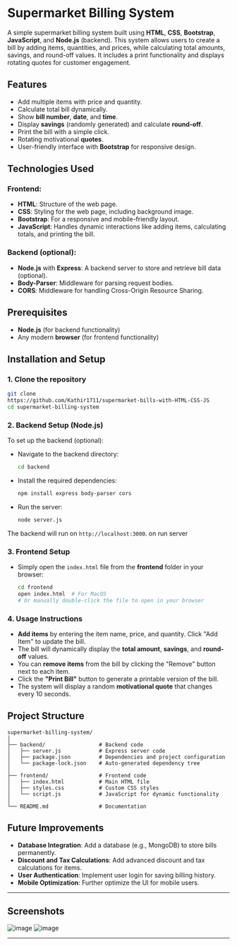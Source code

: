 

# Supermarket Billing System

A simple supermarket billing system built using **HTML**, **CSS**, **Bootstrap**, **JavaScript**, and **Node.js** (backend). This system allows users to create a bill by adding items, quantities, and prices, while calculating total amounts, savings, and round-off values. It includes a print functionality and displays rotating quotes for customer engagement.

## Features

- Add multiple items with price and quantity.
- Calculate total bill dynamically.
- Show **bill number**, **date**, and **time**.
- Display **savings** (randomly generated) and calculate **round-off**.
- Print the bill with a simple click.
- Rotating motivational **quotes**.
- User-friendly interface with **Bootstrap** for responsive design.

## Technologies Used

### Frontend:
- **HTML**: Structure of the web page.
- **CSS**: Styling for the web page, including background image.
- **Bootstrap**: For a responsive and mobile-friendly layout.
- **JavaScript**: Handles dynamic interactions like adding items, calculating totals, and printing the bill.

### Backend (optional):
- **Node.js** with **Express**: A backend server to store and retrieve bill data (optional).
- **Body-Parser**: Middleware for parsing request bodies.
- **CORS**: Middleware for handling Cross-Origin Resource Sharing.

## Prerequisites

- **Node.js** (for backend functionality)
- Any modern **browser** (for frontend functionality)

## Installation and Setup

### 1. Clone the repository
```bash
git clone 
https://github.com/Kathir1711/supermarket-bills-with-HTML-CSS-JS
cd supermarket-billing-system
```

### 2. Backend Setup (Node.js)

To set up the backend (optional):

- Navigate to the backend directory:
  ```bash
  cd backend
  ```

- Install the required dependencies:
  ```bash
  npm install express body-parser cors
  ```

- Run the server:
  ```bash
  node server.js
  ```

The backend will run on `http://localhost:3000`. 
on run server

### 3. Frontend Setup

- Simply open the `index.html` file from the **frontend** folder in your browser:
  ```bash
  cd frontend
  open index.html  # For MacOS
  # Or manually double-click the file to open in your browser
  ```

### 4. Usage Instructions

- **Add items** by entering the item name, price, and quantity. Click "Add Item" to update the bill.
- The bill will dynamically display the **total amount**, **savings**, and **round-off** values.
- You can **remove items** from the bill by clicking the "Remove" button next to each item.
- Click the **"Print Bill"** button to generate a printable version of the bill.
- The system will display a random **motivational quote** that changes every 10 seconds.

## Project Structure

```
supermarket-billing-system/
│
├── backend/                 # Backend code
│   ├── server.js            # Express server code
│   ├── package.json         # Dependencies and project configuration
│   └── package-lock.json    # Auto-generated dependency tree
│
├── frontend/                # Frontend code
│   ├── index.html           # Main HTML file
│   ├── styles.css           # Custom CSS styles
│   └── script.js            # JavaScript for dynamic functionality
│
└── README.md                # Documentation
```

## Future Improvements

- **Database Integration**: Add a database (e.g., MongoDB) to store bills permanently.
- **Discount and Tax Calculations**: Add advanced discount and tax calculations for items.
- **User Authentication**: Implement user login for saving billing history.
- **Mobile Optimization**: Further optimize the UI for mobile users.


---

## Screenshots

![image](https://github.com/user-attachments/assets/c71489f7-543b-46b5-844a-b4da692b49a2)
![image](https://github.com/user-attachments/assets/bd2b3af3-fb05-4e40-80b8-69b6b9dfdc36)



---

